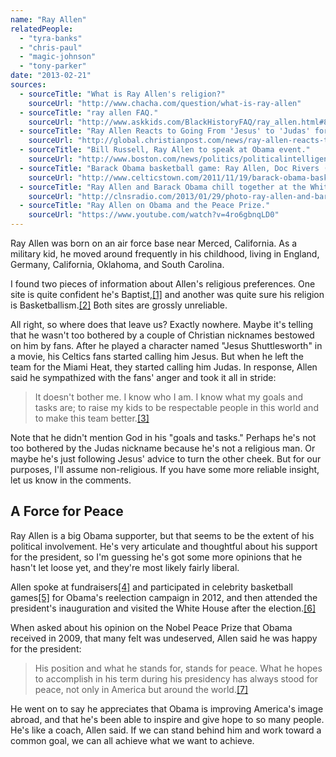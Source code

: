 ```yaml
---
name: "Ray Allen"
relatedPeople:
  - "tyra-banks"
  - "chris-paul"
  - "magic-johnson"
  - "tony-parker"
date: "2013-02-21"
sources:
  - sourceTitle: "What is Ray Allen's religion?"
    sourceUrl: "http://www.chacha.com/question/what-is-ray-allen"
  - sourceTitle: "ray allen FAQ."
    sourceUrl: "http://www.askkids.com/BlackHistoryFAQ/ray_allen.html#8"
  - sourceTitle: "Ray Allen Reacts to Going From 'Jesus' to 'Judas' for Leaving Boston."
    sourceUrl: "http://global.christianpost.com/news/ray-allen-reacts-to-going-from-jesus-to-judas-for-leaving-boston-78138/"
  - sourceTitle: "Bill Russell, Ray Allen to speak at Obama event."
    sourceUrl: "http://www.boston.com/news/politics/politicalintelligence/2011/05/bill_russell_ra.html"
  - sourceTitle: "Barack Obama basketball game: Ray Allen, Doc Rivers (!) expected to play."
    sourceUrl: "http://www.celticstown.com/2011/11/19/barack-obama-basketball-game-ray-allen-doc-rivers-expected-to-play/"
  - sourceTitle: "Ray Allen and Barack Obama chill together at the White House!"
    sourceUrl: "http://clnsradio.com/2013/01/29/photo-ray-allen-and-barack-obama-chill-together-at-the-white-house/"
  - sourceTitle: "Ray Allen on Obama and the Peace Prize."
    sourceUrl: "https://www.youtube.com/watch?v=4ro6gbnqLD0"
---
```


Ray Allen was born on an air force base near Merced, California. As a military kid, he moved around frequently in his childhood, living in England, Germany, California, Oklahoma, and South Carolina.

I found two pieces of information about Allen's religious preferences. One site is quite confident he's Baptist,<a class="source-citation" href="#http://www.chacha.com/question/what-is-ray-allen" title="What is Ray Allen&apos;s religion?">[1]</a> and another was quite sure his religion is Basketballism.<a class="source-citation" href="#http://www.askkids.com/BlackHistoryFAQ/ray_allen.html#8" title="ray allen FAQ.">[2]</a> Both sites are grossly unreliable.

All right, so where does that leave us? Exactly nowhere. Maybe it's telling that he wasn't too bothered by a couple of Christian nicknames bestowed on him by fans. After he played a character named "Jesus Shuttlesworth" in a movie, his Celtics fans started calling him Jesus. But when he left the team for the Miami Heat, they started calling him Judas. In response, Allen said he sympathized with the fans' anger and took it all in stride:

>It doesn't bother me. I know who I am. I know what my goals and tasks are; to raise my kids to be respectable people in this world and to make this team better.<a class="source-citation" href="#http://global.christianpost.com/news/ray-allen-reacts-to-going-from-jesus-to-judas-for-leaving-boston-78138/" title="Ray Allen Reacts to Going From &apos;Jesus&apos; to &apos;Judas&apos; for Leaving Boston.">[3]</a>

Note that he didn't mention God in his "goals and tasks." Perhaps he's not too bothered by the Judas nickname because he's not a religious man. Or maybe he's just following Jesus' advice to turn the other cheek. But for our purposes, I'll assume non-religious. If you have some more reliable insight, let us know in the comments.


## A Force for Peace

Ray Allen is a big Obama supporter, but that seems to be the extent of his political involvement. He's very articulate and thoughtful about his support for the president, so I'm guessing he's got some more opinions that he hasn't let loose yet, and they're most likely fairly liberal.

Allen spoke at fundraisers<a class="source-citation" href="#http://www.boston.com/news/politics/politicalintelligence/2011/05/bill_russell_ra.html" title="Bill Russell, Ray Allen to speak at Obama event.">[4]</a> and participated in celebrity basketball games<a class="source-citation" href="#http://www.celticstown.com/2011/11/19/barack-obama-basketball-game-ray-allen-doc-rivers-expected-to-play/" title="Barack Obama basketball game: Ray Allen, Doc Rivers (!) expected to play.">[5]</a> for Obama's reelection campaign in 2012, and then attended the president's inauguration and visited the White House after the election.<a class="source-citation" href="#http://clnsradio.com/2013/01/29/photo-ray-allen-and-barack-obama-chill-together-at-the-white-house/" title="Ray Allen and Barack Obama chill together at the White House!">[6]</a>

When asked about his opinion on the Nobel Peace Prize that Obama received in 2009, that many felt was undeserved, Allen said he was happy for the president:

>His position and what he stands for, stands for peace. What he hopes to accomplish in his term during his presidency has always stood for peace, not only in America but around the world.<a class="source-citation" href="#https://www.youtube.com/watch?v=4ro6gbnqLD0" title="Ray Allen on Obama and the Peace Prize.">[7]</a>

He went on to say he appreciates that Obama is improving America's image abroad, and that he's been able to inspire and give hope to so many people. He's like a coach, Allen said. If we can stand behind him and work toward a common goal, we can all achieve what we want to achieve.